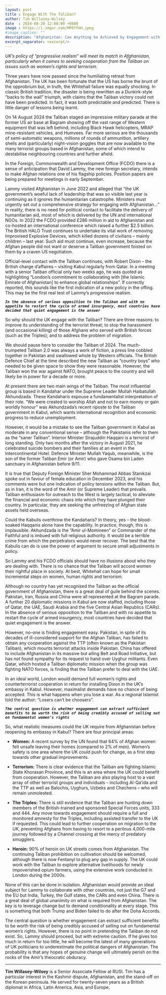 ```yaml
---
layout: post
title : Engage With The Taliban?
author: Tim Willasey-Wilsey
date  : 2024-08-28 12:00:00 +0800
image : https://i.imgur.com/MP6YfmH.jpeg
#image_caption: ""
description: "Afghanistan: Can Anything be Achieved by Engagement with the Taliban?"
excerpt_separator: <excerpt/>
---
```


_UK’s policy of “progressive realism” will meet its match in Afghanistan, particularly when it comes to seeking cooperation from the Taliban on issues such as women’s rights and terrorism._

<excerpt/>

Three years have now passed since the humiliating retreat from Afghanistan. The UK has been fortunate that the US has borne the brunt of the opprobrium but, in truth, the Whitehall failure was equally shocking. In classic British tradition, the disaster is being rewritten as a Dunkirk-style “backs to the wall” triumph, with claims that the Taliban victory could not have been predicted. In fact, it was both predictable and predicted. There is little danger of lessons being learnt.

On 14 August 2024 the Taliban staged an impressive military parade at the former US air base at Bagram showing off the vast range of Western equipment that was left behind, including Black Hawk helicopters, MRAP mine-resistant vehicles, and Humvees. Far more serious are the thousands of semi-automatic weapons, millions of rounds of ammunition, artillery shells and (particularly) night-vision goggles that are now available to the many terrorist groups based in Afghanistan, some of which intend to destabilise neighbouring countries and further afield.

In the Foreign, Commonwealth and Development Office (FCDO) there is a sense of anticipation that David Lammy, the new foreign secretary, intends to make Afghan relations one of his flagship policies. Position papers are being prepared for meetings in early September.

Lammy visited Afghanistan in June 2022 and alleged that “the UK government’s woeful lack of leadership that was so visible last year is continuing as it ignores the humanitarian catastrophe. Ministers must urgently set out a comprehensive strategy for engaging with Afghanistan…” In reality, there is no need for political contact to facilitate the delivery of humanitarian aid, most of which is delivered by the UN and international NGOs. In 2022 the FCDO provided £286 million in aid to Afghanistan and co-hosted an international conference which raised a further $2.5 billion. The British HALO Trust continues to undertake its vital work of removing Improvised Explosive Devices, which killed dozens of civilians – mainly children – last year. Such aid must continue, even increase, because the Afghan people did not want or deserve a Taliban government foisted on them by a craven US negotiation.

Official-level contact with the Taliban continues, with Robert Dixon – the British charge d’affaires – visiting Kabul regularly from Qatar. In a meeting with a senior Taliban official only two weeks ago, he was quoted as highlighting “London’s commitment to collaborating with [the Islamic Emirate of Afghanistan] to enhance global relationships”. If correctly reported, this sounds like the first indication of a new policy in the offing. This may be the first real test of Lammy’s progressive realism.

___`In the absence of serious opposition to the Taliban and with no appetite to restart the cycle of armed insurgency, most countries have decided that quiet engagement is the answer`___

So why should the UK engage with the Taliban? There are three reasons: to improve its understanding of the terrorist threat; to stop the harassment (and occasional killing) of those Afghans who served with British forces (such as the Triples); and to address the problem of migration.

We should pause here to consider the Taliban of 2024. The much-trumpeted Taliban 2.0 was always a work of fiction, a press line cobbled together in Pakistan and swallowed whole by Western officials. The British Defence Chief at the time described the new Taliban as “country boys” who needed to be given space to show they were reasonable. However, the Taliban won the war against NATO, brought peace to the country and will likely be in power for a decade or more.

At present there are two main wings of the Taliban. The most influential group is based in Kandahar under the Supreme Leader Mullah Haibatullah Akhundzada. These Kandaharis espouse a fundamentalist interpretation of their role. “We were created to worship Allah and not to earn money or gain worldly honour” was Akhundzada’s recent riposte to the Taliban government in Kabul, which wants international recognition and economic progress to reduce unemployment.

However, it would be a mistake to see the Taliban government in Kabul as moderate in any conventional sense – although the Pakistanis refer to them as the “saner Taliban”. Interior Minister Sirajuddin Haqqani is a terrorist of long standing. Only two months after the victory in August 2021, he celebrated suicide bombers and their families at an event in the Intercontinental Hotel. Defence Minister Mullah Yaqub, meanwhile, is the son of the former Taliban Emir (or Amir) who gave Osama bin Laden sanctuary in Afghanistan before 9/11.

It is true that Deputy Foreign Minister Sher Mohammad Abbas Stanikzai spoke out in favour of female education in December 2023, and his comments were but one indication of policy tensions within the Taliban. But, as in Iran, it is the word of the Amir (or Supreme Leader) that prevails. Taliban enthusiasm for outreach to the West is largely tactical, to alleviate the financial and economic chaos into which they have plunged their country. In particular, they are seeking the unfreezing of Afghan state assets held overseas.

Could the Kabulis overthrow the Kandaharis? In theory, yes – the blood-soaked Haqqanis alone have the capability. In practice, though, this is implausible. Akhundzada is the “Amir ul-Momineen” or Commander of the Faithful and is imbued with full religious authority. It would be a terrible crime from which the perpetrators would never recover. The best that the Kabulis can do is use the power of argument to secure small adjustments in policy.

So Lammy and his FCDO officials should have no illusions about who they are dealing with. There is no chance that the Taliban will accord women their rightful place in society. At best, Whitehall can hope for small incremental steps on women, human rights and terrorism.

Although no country has yet recognised the Taliban as the official government of Afghanistan, there is a great deal of guile behind the scenes. Pakistan, Iran, Russia and China were all represented at the Bagram parade. A further 20 diplomatic missions in Kabul are now staffed, including those of Qatar, the UAE, Saudi Arabia and the five Central Asian Republics (CARs). In the absence of serious opposition to the Taliban and with no appetite to restart the cycle of armed insurgency, most countries have decided that quiet engagement is the answer.

However, no-one is finding engagement easy. Pakistan, in spite of its decades of ill-considered support for the Afghan Taliban, has failed to obtain any cooperation against the TTP (often known as the Pakistan Taliban), which mounts terrorist attacks inside Pakistan. China has offered to include Afghanistan in its massive but ailing Belt and Road Initiative, but has not found sympathy for its request to hand over Uyghur militants. Even Qatar, which hosted a Taliban diplomatic mission when the group was fighting NATO forces, is finding that the Taliban prefer to deal with the UAE.

In an ideal world, London would demand full women’s rights and counterterrorist cooperation in return for installing Dixon in the UK’s embassy in Kabul. However, maximalist demands have no chance of being accepted. This is what happens when you lose a war. As a regional Islamist told the author: “Losers can’t be choosers”.

___`The central question is whether engagement can extract sufficient benefits to be worth the risk of being credibly accused of selling out on fundamental women’s rights`___

So, what realistic measures could the UK require from Afghanistan before reopening its embassy in Kabul? There are four principal areas:

- __Women:__ A recent survey by the UN found that 64% of Afghan women felt unsafe leaving their homes (compared to 2% of men). Women’s safety is one area where the UK could push for change, as a first step towards other gradual improvements.

- __Terrorism:__ There is clear evidence that the Taliban are fighting Islamic State Khorasan Province, and this is an area where the UK could benefit from cooperation. However, the Taliban are also playing host to a vast array of other terrorist groups and individuals – including Al-Qa’ida and the TTP as well as Balochis, Uyghurs, Uzbeks and Chechens – who will remain unmolested.

- __The Triples:__ There is still evidence that the Taliban are hunting down members of the British-trained and sponsored Special Forces units, 333 and 444. Any move towards engagement should require a full and monitored amnesty for the Triples, including assisted transfer to the UK if requested. This could lead to further cooperation on migration to the UK, preventing Afghans from having to resort to a perilous 4,000-mile journey followed by a Channel crossing at the mercy of predatory smugglers.

- __Heroin:__ 90% of heroin on UK streets comes from Afghanistan. The continuing Taliban prohibition on cultivation should be welcomed, although there is now Fentanyl to plug any gap in supply. The UK could work with the Taliban to explore alternative livelihoods for newly impoverished opium farmers, using the extensive work conducted in London during the 2000s.

None of this can be done in isolation. Afghanistan would provide an ideal subject for Lammy to collaborate with other countries, not just the G7 and the EU but India, Turkey, the Gulf states, the CARs and even China. There is a great deal of global unanimity on what is required from Afghanistan. The key is to leverage change but to demand conditionality at every stage. This is something that both Trump and Biden failed to do after the Doha Accords.

The central question is whether engagement can extract sufficient benefits to be worth the risk of being credibly accused of selling out on fundamental women’s rights. However, there is no point in pretending the Taliban do not exist. So, Lammy should proceed, but with extreme caution. If he gives too much in return for too little, he will become the latest of many generations of UK politicians to underestimate the political dangers of Afghanistan. The probability is that any hopes of genuine change will ultimately perish on the rocks of the Amir’s theocratic obduracy.

---

__Tim Willasey-Wilsey__ is a Senior Associate Fellow at RUSI. Tim has a particular interest in the Kashmir dispute, Afghanistan, and the stand-off on the Korean peninsula. He served for twenty-seven years as a British diplomat in Africa, Latin America, Asia, and Europe.
